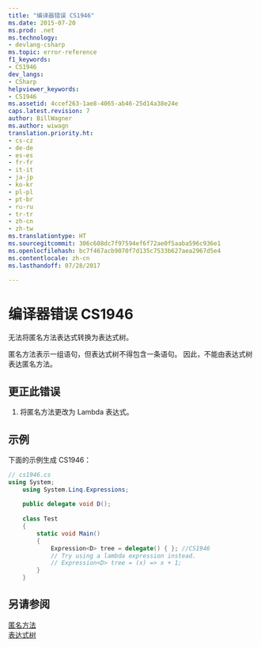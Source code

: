 ```yaml
---
title: "编译器错误 CS1946"
ms.date: 2015-07-20
ms.prod: .net
ms.technology:
- devlang-csharp
ms.topic: error-reference
f1_keywords:
- CS1946
dev_langs:
- CSharp
helpviewer_keywords:
- CS1946
ms.assetid: 4ccef263-1ae8-4065-ab46-25d14a38e24e
caps.latest.revision: 7
author: BillWagner
ms.author: wiwagn
translation.priority.ht:
- cs-cz
- de-de
- es-es
- fr-fr
- it-it
- ja-jp
- ko-kr
- pl-pl
- pt-br
- ru-ru
- tr-tr
- zh-cn
- zh-tw
ms.translationtype: HT
ms.sourcegitcommit: 306c608dc7f97594ef6f72ae0f5aaba596c936e1
ms.openlocfilehash: bc7f467acb9070f7d135c7533b627aea2967d5e4
ms.contentlocale: zh-cn
ms.lasthandoff: 07/28/2017

---
```

# <a name="compiler-error-cs1946"></a>编译器错误 CS1946
无法将匿名方法表达式转换为表达式树。  
  
 匿名方法表示一组语句，但表达式树不得包含一条语句。 因此，不能由表达式树表达匿名方法。  
  
## <a name="to-correct-this-error"></a>更正此错误  
  
1.  将匿名方法更改为 Lambda 表达式。  
  
## <a name="example"></a>示例  
 下面的示例生成 CS1946：  
  
```csharp  
// cs1946.cs  
using System;  
    using System.Linq.Expressions;  
  
    public delegate void D();  
  
    class Test  
    {  
        static void Main()  
        {  
            Expression<D> tree = delegate() { }; //CS1946  
            // Try using a lambda expression instead.  
            // Expression<D> tree = (x) => x + 1;  
        }  
    }  
```  
  
## <a name="see-also"></a>另请参阅  
 [匿名方法](../../../csharp/programming-guide/statements-expressions-operators/anonymous-methods.md)   
 [表达式树](http://msdn.microsoft.com/library/fb1d3ed8-d5b0-4211-a71f-dd271529294b)

